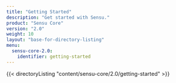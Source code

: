 ```yaml
---
title: "Getting Started"
description: "Get started with Sensu."
product: "Sensu Core"
version: "2.0"
weight: 10
layout: "base-for-directory-listing"
menu:
  sensu-core-2.0:
    identifier: getting-started
---
```


{{< directoryListing "content/sensu-core/2.0/getting-started" >}}

